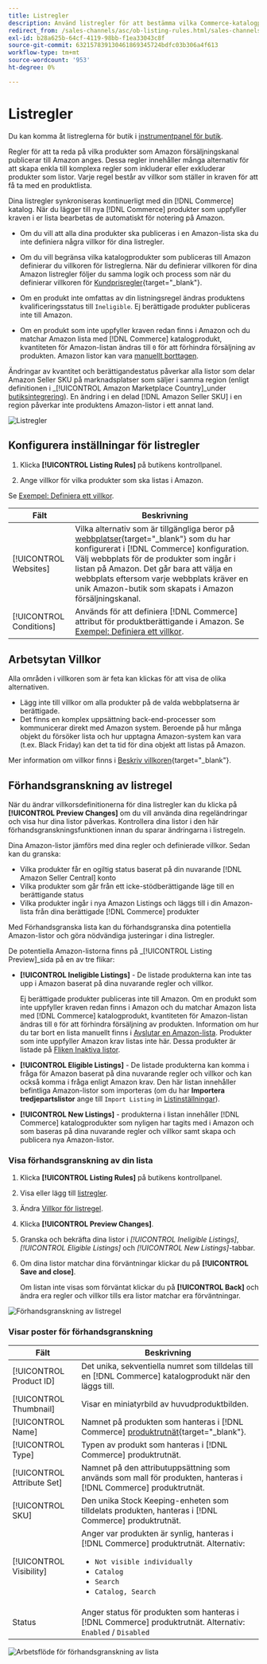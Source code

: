 ```yaml
---
title: Listregler
description: Använd listregler för att bestämma vilka Commerce-katalogprodukter som publiceras som Amazon Marketplace-listor.
redirect_from: /sales-channels/asc/ob-listing-rules.html/sales-channels/asc/ob-listing-preview.html/sales-channels/asc/listing-rule-preview.html
exl-id: b28a625b-64cf-4119-98bb-f1ea33043c8f
source-git-commit: 632157839130461869345724bdfc03b306a4f613
workflow-type: tm+mt
source-wordcount: '953'
ht-degree: 0%

---
```


# Listregler

Du kan komma åt listreglerna för butik i [instrumentpanel för butik](./amazon-store-dashboard.md).

Regler för att ta reda på vilka produkter som Amazon försäljningskanal publicerar till Amazon anges. Dessa regler innehåller många alternativ för att skapa enkla till komplexa regler som inkluderar eller exkluderar produkter som listor. Varje regel består av villkor som ställer in kraven för att få ta med en produktlista.

Dina listregler synkroniseras kontinuerligt med din [!DNL Commerce] katalog. När du lägger till nya [!DNL Commerce] produkter som uppfyller kraven i er lista bearbetas de automatiskt för notering på Amazon.

- Om du vill att alla dina produkter ska publiceras i en Amazon-lista ska du inte definiera några villkor för dina listregler.

- Om du vill begränsa vilka katalogprodukter som publiceras till Amazon definierar du villkoren för listreglerna. När du definierar villkoren för dina Amazon listregler följer du samma logik och process som när du definierar villkoren för [Kundprisregler](https://docs.magento.com/user-guide/marketing/price-rules-cart.html){target=&quot;_blank&quot;}.

- Om en produkt inte omfattas av din listningsregel ändras produktens kvalificeringsstatus till `Ineligible`. Ej berättigade produkter publiceras inte till Amazon.

- Om en produkt som inte uppfyller kraven redan finns i Amazon och du matchar Amazon lista med [!DNL Commerce] katalogprodukt, kvantiteten för Amazon-listan ändras till `0` för att förhindra försäljning av produkten. Amazon listor kan vara [manuellt borttagen](./end-listings-manually.md).

Ändringar av kvantitet och berättigandestatus påverkar alla listor som delar Amazon Seller SKU på marknadsplatser som säljer i samma region (enligt definitionen i _[!UICONTROL Amazon Marketplace Country]_under [butiksintegrering](./store-integration.md)). En ändring i en delad [!DNL Amazon Seller SKU] i en region påverkar inte produktens Amazon-listor i ett annat land.

![Listregler](assets/ob-listing-rules.png)

## Konfigurera inställningar för listregler

1. Klicka **[!UICONTROL Listing Rules]** på butikens kontrollpanel.

1. Ange villkor för vilka produkter som ska listas i Amazon.

Se [Exempel: Definiera ett villkor](./ob-define-condition-example.md).

| Fält | Beskrivning |
|---|---|
| [!UICONTROL Websites] | Vilka alternativ som är tillgängliga beror på [webbplatser](https://docs.magento.com/user-guide/stores/websites-stores-views.html){target=&quot;_blank&quot;} som du har konfigurerat i [!DNL Commerce] konfiguration. Välj webbplats för de produkter som ingår i listan på Amazon. Det går bara att välja en webbplats eftersom varje webbplats kräver en unik Amazon-butik som skapats i Amazon försäljningskanal. |
| [!UICONTROL Conditions] | Används för att definiera [!DNL Commerce] attribut för produktberättigande i Amazon. Se [Exempel: Definiera ett villkor](./ob-define-condition-example.md). |

## Arbetsytan Villkor

Alla områden i villkoren som är feta kan klickas för att visa de olika alternativen.

- Lägg inte till villkor om alla produkter på de valda webbplatserna är berättigade.
- Det finns en komplex uppsättning back-end-processer som kommunicerar direkt med Amazon system. Beroende på hur många objekt du försöker lista och hur upptagna Amazon-system kan vara (t.ex. Black Friday) kan det ta tid för dina objekt att listas på Amazon.

Mer information om villkor finns i [Beskriv villkoren](https://docs.magento.com/user-guide/marketing/price-rules-cart.html){target=&quot;_blank&quot;}.

## Förhandsgranskning av listregel

När du ändrar villkorsdefinitionerna för dina listregler kan du klicka på **[!UICONTROL Preview Changes]** om du vill använda dina regeländringar och visa hur dina listor påverkas. Kontrollera dina listor i den här förhandsgranskningsfunktionen innan du sparar ändringarna i listregeln.

Dina Amazon-listor jämförs med dina regler och definierade villkor. Sedan kan du granska:

- Vilka produkter får en ogiltig status baserat på din nuvarande [!DNL Amazon Seller Central] konto
- Vilka produkter som går från ett icke-stödberättigande läge till en berättigande status
- Vilka produkter ingår i nya Amazon Listings och läggs till i din Amazon-lista från dina berättigade [!DNL Commerce] produkter

Med Förhandsgranska lista kan du förhandsgranska dina potentiella Amazon-listor och göra nödvändiga justeringar i dina listregler.

De potentiella Amazon-listorna finns på _[!UICONTROL Listing Preview]_sida på en av tre flikar:

- **[!UICONTROL Ineligible Listings]** - De listade produkterna kan inte tas upp i Amazon baserat på dina nuvarande regler och villkor.

   Ej berättigade produkter publiceras inte till Amazon. Om en produkt som inte uppfyller kraven redan finns i Amazon och du matchar Amazon lista med [!DNL Commerce] katalogprodukt, kvantiteten för Amazon-listan ändras till `0` för att förhindra försäljning av produkten. Information om hur du tar bort en lista manuellt finns i [Avslutar en Amazon-lista](./end-listings-manually.md). Produkter som inte uppfyller Amazon krav listas inte här. Dessa produkter är listade på [Fliken Inaktiva listor](./inactive-listings.md).

- **[!UICONTROL Eligible Listings]** - De listade produkterna kan komma i fråga för Amazon baserat på dina nuvarande regler och villkor och kan också komma i fråga enligt Amazon krav. Den här listan innehåller befintliga Amazon-listor som importeras (om du har **Importera tredjepartslistor** ange till `Import Listing` in [Listinställningar](./third-party-listing-settings.md)).

- **[!UICONTROL New Listings]** - produkterna i listan innehåller [!DNL Commerce] katalogprodukter som nyligen har tagits med i Amazon och som baseras på dina nuvarande regler och villkor samt skapa och publicera nya Amazon-listor.

### Visa förhandsgranskning av din lista

1. Klicka **[!UICONTROL Listing Rules]** på butikens kontrollpanel.

1. Visa eller lägg till [listregler](./listing-rules.md).

1. Ändra [Villkor för listregel](./ob-define-condition-example.md).

1. Klicka **[!UICONTROL Preview Changes]**.

1. Granska och bekräfta dina listor i _[!UICONTROL Ineligible Listings]_,_[!UICONTROL Eligible Listings]_ och _[!UICONTROL New Listings]_-tabbar.

1. Om dina listor matchar dina förväntningar klickar du på **[!UICONTROL Save and close]**.

   Om listan inte visas som förväntat klickar du på **[!UICONTROL Back]** och ändra era regler och villkor tills era listor matchar era förväntningar.

![Förhandsgranskning av listregel](assets/amazon-listing-rule-preview.png)

### Visar poster för förhandsgranskning

| Fält | Beskrivning |
|--- |--- |
| [!UICONTROL Product ID] | Det unika, sekventiella numret som tilldelas till en [!DNL Commerce] katalogprodukt när den läggs till. |
| [!UICONTROL Thumbnail] | Visar en miniatyrbild av huvudproduktbilden. |
| [!UICONTROL Name] | Namnet på produkten som hanteras i [!DNL Commerce] [produktrutnät](https://docs.magento.com/user-guide/catalog/products.html){target=&quot;_blank&quot;}. |
| [!UICONTROL Type] | Typen av produkt som hanteras i [!DNL Commerce] produktrutnät. |
| [!UICONTROL Attribute Set] | Namnet på den attributuppsättning som används som mall för produkten, hanteras i [!DNL Commerce] produktrutnät. |
| [!UICONTROL SKU] | Den unika Stock Keeping-enheten som tilldelats produkten, hanteras i [!DNL Commerce] produktrutnät. |
| [!UICONTROL Visibility] | Anger var produkten är synlig, hanteras i [!DNL Commerce] produktrutnät. Alternativ:<ul><li>`Not visible individually`</li><li>`Catalog`</li><li>`Search`</li><li>`Catalog, Search`</li></ul> |
| Status | Anger status för produkten som hanteras i [!DNL Commerce] produktrutnät. Alternativ: `Enabled` / `Disabled` |

![Arbetsflöde för förhandsgranskning av lista](assets/listing-preview-flowchart.png)
